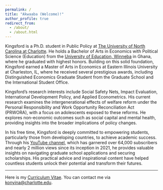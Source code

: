 ```yaml
---
permalink: /
title: "Akwaaba (Welcome)!"
author_profile: true
redirect_from: 
  - /about/
  - /about.html
---
```

Kingsford is a Ph.D. student in Public Policy at [The University of North Carolina at Charlotte](https://publicpolicy.charlotte.edu/). He holds a Bachelor of Arts in Economics with Political Science (Education) from the [University of Education, Winneba](https://www.uew.edu.gh/main) in Ghana, where he graduated with highest honors. Building on this solid foundation, Kingsford earned a Master of Arts in Economics at Eastern Illinois University at Charleston, IL, where he received several prestigious awards, including Distinguished Economics Graduate Student from the Graduate School and the International Student Office.

Kingsford’s research interests include Social Safety Nets, Impact Evaluation, International Development Policy, and Applied Econometrics. His current research examines the intergenerational effects of welfare reform under the Personal Responsibility and Work Opportunity Reconciliation Act (PRWORA), with a focus on adolescents exposed to these reforms. He explores non-economic outcomes such as social capital and mental health, providing insights into the broader implications of policy changes.

In his free time, Kingsford is deeply committed to empowering students, particularly those from developing countries, to achieve academic success. Through his [YouTube channel](https://www.youtube.com/@kingsfordonyina2101/videos), which has garnered over 64,000 subscribers and nearly 2 million views since its inception in 2021, he provides valuable insights on navigating graduate school applications and securing scholarships. His practical advice and inspirational content have helped countless students unlock their potential and transform their futures.

---

Here is my [Curriculum Vitae](/files/12-4-2024_konyinacv.pdf). You can contact me via [konyina@charlotte.edu](mailto:konyina@charlott.edu).

